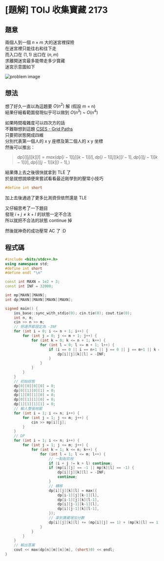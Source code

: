 # [題解] TOIJ 收集寶藏 2173
## 題意
兩個人到一個 $n \times m$ 大的迷宮裡探險 \
在迷宮裡只能往右和往下走 \
而入口在 $(1, 1)$ 出口在 $(n, m)$ \
求離開迷宮最多能帶走多少寶藏 \
迷宮示意圖如下

![problem image](https://tioj.ck.tp.edu.tw/pimgs/2173.png)

## 想法
想了好久一直以為這題要 $O(n^2)$ 解 (假設 m = n) \
結果仔細看範圍發現似乎可以做到 $O(n^3)$ ~ $O(n^4)$

如果時間複雜度可以四次方的話 \
不難聯想到這題 [CSES - Grid Paths](https://cses.fi/problemset/task/1638) \
只要把狀態開成四維 \
分別代表第一個人的 x y 座標及第二個人的 x y 坐標 \
然後可以推出：

> $dp[i][j][k][l] = max(dp[i-1][j][k-1][l],dp[i-1][j][k][l-1],dp[i][j-1][k-1][l],dp[i][j-1][k][l-1],)$

結果傳上去之後很快就拿到 TLE 了 \
於是就想說順便來嘗試看看最近剛學到的壓常小技巧
```cpp
#define int short
```
加上去後通過了更多比測資但依然還是 TLE

又仔細思考了一下題目 \
發現 $i + j \neq k + l$ 的狀態一定不合法 \
所以就把不合法的狀態 continue 掉

然後就神奇的成功壓常 AC 了 :D

## 程式碼
```cpp
#include <bits/stdc++.h>
using namespace std;
#define int short
#define endl "\n"

const int MAXN = 1e2 + 3;
const int INF = 32000;

int mp[MAXN][MAXN];
int dp[MAXN][MAXN][MAXN][MAXN];

signed main() {
    ios_base::sync_with_stdio(0); cin.tie(0); cout.tie(0);
    int n, m;
    cin >> n >> m;
    // 把邊界都設定為 -INF
    for (int i = 0; i <= n + 1; i++) {
        for (int j = 0; j <= m + 1; j++) {
            for (int k = 0; k <= n + 1; k++) {
                for (int l = 0; l <= m + 1; l++) {
                    if (i == 0 || i == n+1 || j == 0 || j == m+1 || k == 0 || k == n+1 || l == 0 || l == m+1) {
                        dp[i][j][k][l] = -INF;
                    }
                }
            }
        }
    }
    // 初始狀態
    dp[0][0][0][0] = 0;
    dp[0][1][0][1] = 0;
    dp[1][0][1][0] = 0;
    dp[0][1][1][0] = 0;
    dp[1][1][1][1] = 0;
    // 輸入整張地圖
    for (int i = 1; i <= n; i++) {
        for (int j = 1; j <= m; j++) {
            cin >> mp[i][j];
        }
    }
    // DP
    for (int i = 1; i <= n; i++) {
        for (int j = 1; j <= m; j++) {
            for (int k = 1; k <= n; k++) {
                for (int l = 1; l <= m; l++) {
                    // 一點點剪枝
                    if (i + j != k + l) continue;
                    if (mp[i][j] == -1 || mp[k][l] == -1) {
                        dp[i][j][k][l] = -INF;
                        continue;
                    }
                    // 轉移
                    dp[i][j][k][l] = max({
                        dp[i-1][j][k-1][l],
                        dp[i-1][j][k][l-1],
                        dp[i][j-1][k-1][l],
                        dp[i][j-1][k][l-1],
                    });
                    // 拿到寶藏增加分數
                    dp[i][j][k][l] += (mp[i][j] == 1) + (mp[k][l] == 1) * (i != k || j != l);
                }
            }
        }
    }
    // 輸出答案
    cout << max(dp[n][m][n][m], (short)0) << endl;
}
```